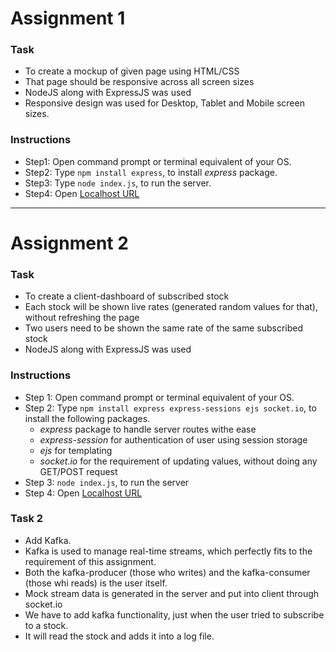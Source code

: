 # Assignment 1
### Task
* To create a mockup of given page using HTML/CSS
* That page should be responsive across all screen sizes
* NodeJS along with ExpressJS was used
* Responsive design was used for Desktop, Tablet and Mobile screen sizes.

### Instructions
* Step1: Open command prompt or terminal equivalent of your OS.
* Step2: Type `npm install express`, to install _express_ package.
* Step3: Type `node index.js`, to run the server.
* Step4: Open [Localhost URL](http://127.0.0.1:8080)

**************************************************************************

# Assignment 2
### Task
* To create a client-dashboard of subscribed stock
* Each stock will be shown live rates (generated random values for that), without refreshing the page
* Two users need to be shown the same rate of the same subscribed stock
* NodeJS along with ExpressJS was used

### Instructions
* Step 1: Open command prompt or terminal equivalent of your OS.
* Step 2: Type `npm install express express-sessions ejs socket.io`, to install the following packages.
  * _express_ package to handle server routes withe ease
  * _express-session_ for authentication of user using session storage
  * _ejs_ for templating
  * _socket.io_ for the requirement of updating values, without doing any GET/POST request
* Step 3: `node index.js`, to run the server
* Step 4: Open [Localhost URL](http://127.0.0.1:8880)

### Task 2
* Add Kafka.
* Kafka is used to manage real-time streams, which perfectly fits to the requirement of this assignment.
* Both the kafka-producer (those who writes) and the kafka-consumer (those whi reads) is the user itself.
* Mock stream data is generated in the server and put into client through socket.io
* We have to add kafka functionality, just when the user tried to subscribe to a stock.
* It will read the stock and adds it into a log file.
